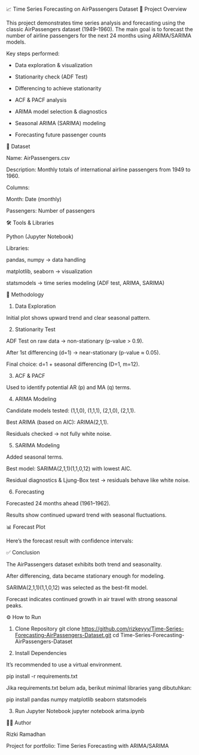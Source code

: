 📈 Time Series Forecasting on AirPassengers Dataset
📘 Project Overview

This project demonstrates time series analysis and forecasting using the classic AirPassengers dataset (1949–1960).
The main goal is to forecast the number of airline passengers for the next 24 months using ARIMA/SARIMA models.

Key steps performed:

- Data exploration & visualization

- Stationarity check (ADF Test)

- Differencing to achieve stationarity

- ACF & PACF analysis

- ARIMA model selection & diagnostics

- Seasonal ARIMA (SARIMA) modeling

- Forecasting future passenger counts

📂 Dataset

Name: AirPassengers.csv

Description: Monthly totals of international airline passengers from 1949 to 1960.

Columns:

Month: Date (monthly)

Passengers: Number of passengers

🛠️ Tools & Libraries

Python (Jupyter Notebook)

Libraries:

pandas, numpy → data handling

matplotlib, seaborn → visualization

statsmodels → time series modeling (ADF test, ARIMA, SARIMA)

🔬 Methodology
1. Data Exploration

Initial plot shows upward trend and clear seasonal pattern.

2. Stationarity Test

ADF Test on raw data → non-stationary (p-value > 0.9).

After 1st differencing (d=1) → near-stationary (p-value ≈ 0.05).

Final choice: d=1 + seasonal differencing (D=1, m=12).

3. ACF & PACF

Used to identify potential AR (p) and MA (q) terms.

4. ARIMA Modeling

Candidate models tested: (1,1,0), (1,1,1), (2,1,0), (2,1,1).

Best ARIMA (based on AIC): ARIMA(2,1,1).

Residuals checked → not fully white noise.

5. SARIMA Modeling

Added seasonal terms.

Best model: SARIMA(2,1,1)(1,1,0,12) with lowest AIC.

Residual diagnostics & Ljung-Box test → residuals behave like white noise.

6. Forecasting

Forecasted 24 months ahead (1961–1962).

Results show continued upward trend with seasonal fluctuations.

📊 Forecast Plot

Here’s the forecast result with confidence intervals:

✅ Conclusion

The AirPassengers dataset exhibits both trend and seasonality.

After differencing, data became stationary enough for modeling.

SARIMA(2,1,1)(1,1,0,12) was selected as the best-fit model.

Forecast indicates continued growth in air travel with strong seasonal peaks.

⚙️ How to Run
1. Clone Repository
git clone https://github.com/rizkeyyy/Time-Series-Forecasting-AirPassengers-Dataset.git
cd Time-Series-Forecasting-AirPassengers-Dataset

2. Install Dependencies

It’s recommended to use a virtual environment.

pip install -r requirements.txt


Jika requirements.txt belum ada, berikut minimal libraries yang dibutuhkan:

pip install pandas numpy matplotlib seaborn statsmodels

3. Run Jupyter Notebook
jupyter notebook arima.ipynb

👨‍💻 Author

Rizki Ramadhan

Project for portfolio: Time Series Forecasting with ARIMA/SARIMA
